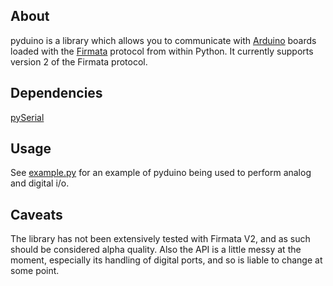## About ##
pyduino is a library which allows you to communicate with [Arduino](http://www.arduino.cc/) boards loaded with the [Firmata](http://firmata.org/) protocol from within Python.  It currently supports version 2 of the Firmata protocol.

## Dependencies ##
[pySerial](http://pyserial.wiki.sourceforge.net/pySerial)

## Usage ##
See [example.py](http://code.google.com/p/pyduino/source/browse/trunk/example.py) for an example of pyduino being used to perform analog and digital i/o.

## Caveats ##
The library has not been extensively tested with Firmata V2, and as such should be considered alpha quality.  Also the API is a little messy at the moment, especially its handling of digital ports, and so is liable to change at some point.
